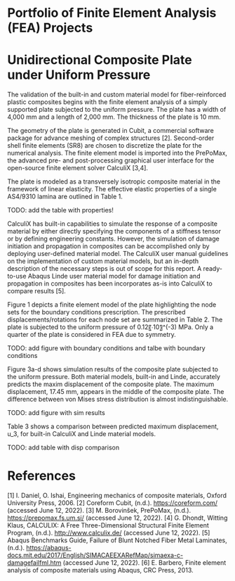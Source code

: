 # Portfolio of Finite Element Analysis (FEA) Projects

# Unidirectional Composite Plate under Uniform Pressure

The validation of the built-in and custom material model for fiber-reinforced plastic composites begins with the finite element analysis of a simply supported plate subjected to the uniform pressure. The plate has a width of 4,000 mm and a length of 2,000 mm. The thickness of the plate is 10 mm.

The geometry of the plate is generated in Cubit, a commercial software package for advance meshing of complex structures [2]. Second-order shell finite elements (SR8) are chosen to discretize the plate for the numerical analysis. The finite element model is imported into the PrePoMax, the advanced pre- and post-processing graphical user interface for the open-source finite element solver CalculiX [3,4].

The plate is modeled as a transversely isotropic composite material in the framework of linear elasticity. The effective elastic properties of a single AS4/9310 lamina are outlined in Table 1.

TODO: add the table with properties!

CalculiX has built-in capabilities to simulate the response of a composite material by either directly specifying the components of a stiffness tensor or by defining engineering constants. However, the simulation of damage initiation and propagation in composites can be accomplished only by deploying user-defined material model. The CalculiX user manual guidelines on the implementation of custom material models, but an in-depth description of the necessary steps is out of scope for this report. A ready-to-use Abaqus Linde user material model for damage initiation and propagation in composites has been incorporates as-is into CalculiX to compare results [5].

Figure 1 depicts a finite element model of the plate highlighting the node sets for the boundary conditions prescription. The prescribed displacements/rotations for each node set are summarized in Table 2. The plate is subjected to the uniform pressure of 0.12〖⋅10〗^(-3)  MPa. Only a quarter of the plate is considered in FEA due to symmetry.

TODO: add figure with boundary conditions and talbe with boundary conditions

Figure 3a-d shows simulation results of the composite plate subjected to the uniform pressure. Both material models, built-in and Linde, accurately predicts the maxim displacement of the composite plate. The maximum displacement, 17.45 mm, appears in the middle of the composite plate. The difference between von Mises stress distribution is almost indistinguishable.

TODO: add figure with sim results

Table 3 shows a comparison between predicted maximum displacement, u_3, for built-in CalculiX and Linde material models.

TODO: add table with disp comparison

# References

[1]	I. Daniel, O. Ishai, Engineering mechanics of composite materials, Oxford University Press, 2006.
[2]	Coreform Cubit, (n.d.). https://coreform.com/ (accessed June 12, 2022).
[3]	M. Borovinšek, PrePoMax, (n.d.). https://prepomax.fs.um.si/ (accessed June 12, 2022).
[4]	G. Dhondt, Witting Klaus, CALCULIX: A Free Three-Dimensional Structural Finite Element Program, (n.d.). http://www.calculix.de/ (accessed June 12, 2022).
[5]	Abaqus Benchmarks Guide, Failure of Blunt Notched Fiber Metal Laminates, (n.d.). https://abaqus-docs.mit.edu/2017/English/SIMACAEEXARefMap/simaexa-c-damagefailfml.htm (accessed June 12, 2022).
[6]	E. Barbero, Finite element analysis of composite materials using Abaqus, CRC Press, 2013.


